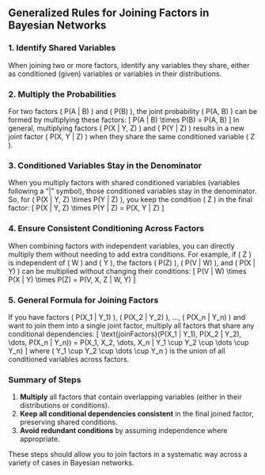 ## Generalized Rules for Joining Factors in Bayesian Networks

### 1. Identify Shared Variables
   When joining two or more factors, identify any variables they share, either as conditioned (given) variables or variables in their distributions.

### 2. Multiply the Probabilities
   For two factors \( P(A | B) \) and \( P(B) \), the joint probability \( P(A, B) \) can be formed by multiplying these factors:
   \[
   P(A | B) \times P(B) = P(A, B)
   \]
   In general, multiplying factors \( P(X | Y, Z) \) and \( P(Y | Z) \) results in a new joint factor \( P(X, Y | Z) \) when they share the same conditioned variable \( Z \).

### 3. Conditioned Variables Stay in the Denominator
   When you multiply factors with shared conditioned variables (variables following a “|” symbol), those conditioned variables stay in the denominator. So, for \( P(X | Y, Z) \times P(Y | Z) \), you keep the condition \( Z \) in the final factor:
   \[
   P(X | Y, Z) \times P(Y | Z) = P(X, Y | Z)
   \]

### 4. Ensure Consistent Conditioning Across Factors
   When combining factors with independent variables, you can directly multiply them without needing to add extra conditions. For example, if \( Z \) is independent of \( W \) and \( Y \), the factors \( P(Z) \), \( P(V | W) \), and \( P(X | Y) \) can be multiplied without changing their conditions:
   \[
   P(V | W) \times P(X | Y) \times P(Z) = P(V, X, Z | W, Y)
   \]

### 5. General Formula for Joining Factors
   If you have factors \( P(X_1 | Y_1) \), \( P(X_2 | Y_2) \), ..., \( P(X_n | Y_n) \) and want to join them into a single joint factor, multiply all factors that share any conditional dependencies:
   \[
   \text{joinFactors}(P(X_1 | Y_1), P(X_2 | Y_2), \dots, P(X_n | Y_n)) = P(X_1, X_2, \dots, X_n | Y_1 \cup Y_2 \cup \dots \cup Y_n)
   \]
   where \( Y_1 \cup Y_2 \cup \dots \cup Y_n \) is the union of all conditioned variables across factors.

### Summary of Steps

1. **Multiply** all factors that contain overlapping variables (either in their distributions or conditions).
2. **Keep all conditional dependencies consistent** in the final joined factor, preserving shared conditions.
3. **Avoid redundant conditions** by assuming independence where appropriate.

These steps should allow you to join factors in a systematic way across a variety of cases in Bayesian networks.

